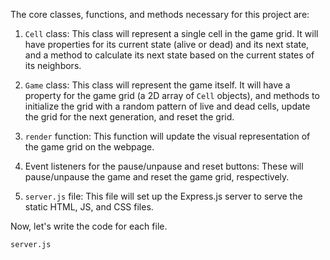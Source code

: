 The core classes, functions, and methods necessary for this project are:

1. `Cell` class: This class will represent a single cell in the game grid. It will have properties for its current state (alive or dead) and its next state, and a method to calculate its next state based on the current states of its neighbors.

2. `Game` class: This class will represent the game itself. It will have a property for the game grid (a 2D array of `Cell` objects), and methods to initialize the grid with a random pattern of live and dead cells, update the grid for the next generation, and reset the grid.

3. `render` function: This function will update the visual representation of the game grid on the webpage.

4. Event listeners for the pause/unpause and reset buttons: These will pause/unpause the game and reset the game grid, respectively.

5. `server.js` file: This file will set up the Express.js server to serve the static HTML, JS, and CSS files.

Now, let's write the code for each file.

`server.js`
